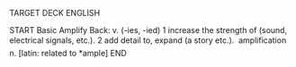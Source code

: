 TARGET DECK
ENGLISH

START
Basic
Amplify
Back: v. (-ies, -ied) 1 increase the strength of (sound, electrical signals, etc.). 2 add detail to, expand (a story etc.).  amplification n. [latin: related to *ample]
END
